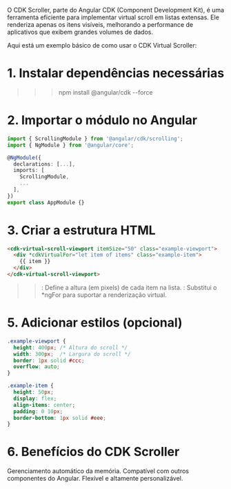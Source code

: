 O CDK Scroller, parte do Angular CDK (Component Development Kit), é uma ferramenta eficiente para implementar virtual scroll em listas extensas. Ele renderiza apenas os itens visíveis, melhorando a performance de aplicativos que exibem grandes volumes de dados.

Aqui está um exemplo básico de como usar o CDK Virtual Scroller:

# 1. Instalar dependências necessárias
>>> npm install @angular/cdk --force

# 2. Importar o módulo no Angular

````typescript
import { ScrollingModule } from '@angular/cdk/scrolling';
import { NgModule } from '@angular/core';

@NgModule({
  declarations: [...],
  imports: [
    ScrollingModule,
    ...
  ],
})
export class AppModule {}
````

# 3. Criar a estrutura HTML

````HTML
<cdk-virtual-scroll-viewport itemSize="50" class="example-viewport">
  <div *cdkVirtualFor="let item of items" class="example-item">
    {{ item }}
  </div>
</cdk-virtual-scroll-viewport>
````

>> <itemSize>: Define a altura (em pixels) de cada item na lista.
>> <cdkVirtualFor>: Substitui o *ngFor para suportar a renderização virtual.

# 5. Adicionar estilos (opcional)

````SCSS
.example-viewport {
  height: 400px; /* Altura do scroll */
  width: 300px;  /* Largura do scroll */
  border: 1px solid #ccc;
  overflow: auto;
}

.example-item {
  height: 50px;
  display: flex;
  align-items: center;
  padding: 0 10px;
  border-bottom: 1px solid #eee;
}
````
# 6. Benefícios do CDK Scroller

Gerenciamento automático da memória.
Compatível com outros componentes do Angular.
Flexível e altamente personalizável.